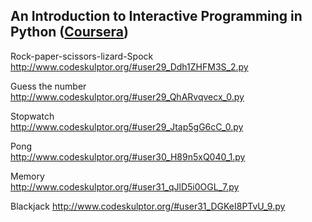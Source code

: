 An Introduction to Interactive Programming in Python ([Coursera](https://www.coursera.org/course/interactivepython))
-------------

Rock-paper-scissors-lizard-Spock  
http://www.codeskulptor.org/#user29_Ddh1ZHFM3S_2.py

Guess the number  
http://www.codeskulptor.org/#user29_QhARvqvecx_0.py

Stopwatch  
http://www.codeskulptor.org/#user29_Jtap5gG6cC_0.py

Pong  
http://www.codeskulptor.org/#user30_H89n5xQ040_1.py

Memory  
http://www.codeskulptor.org/#user31_qJlD5i0OGL_7.py

Blackjack
http://www.codeskulptor.org/#user31_DGKeI8PTvU_9.py
